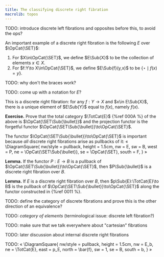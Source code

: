 ```yaml
---
title: The classifying discrete right fibration
macrolib: topos
---
```


TODO: introduce discrete left fibrations and opposites before this, to avoid the ops?

An important example of a discrete right fibration is the following $E$ over
$\OpCat{\SET}$:

1. For $X\in\OpCat{\SET}$, we define $E\Sub{X}$ to be the collection of elements $x\in X$.
2. For $f:Y\to X\in\OpCat{\SET}$, we define $E\Sub{f}(y,x)$ to be $\{ \star \mid f(x) = y \}$.

TODO: why don't the braces work?

TODO: come up with a notation for $E$?

This is a discrete right fibration: for any $f:Y\to X$ and $x\in E\Sub{X}$, there is a
unique element of $E\Sub{Y}$ equal to $f(x)$, namely $f(x)$.

**Exercise.** Prove that the total category $\TotCat{E}$ {%ref 000A %} of the above
is $\OpCat{\SET\Sub{\bullet}}$ and the projection functor is the forgetful functor
$\OpCat{\SET\Sub{\bullet}}\to\OpCat{\SET}$.

The functor $\OpCat{\SET\Sub{\bullet}}\to\OpCat{\SET}$ is important because *all*
discrete right fibrations arise as pullbacks of it:
«
\DiagramSquare{
  nw/style = pullback,
  height = 1.5cm,
  nw = E,
  sw = B,
  west = P,
  ne = \OpCat{\SET\Sub{\bullet}},
  se = \OpCat{\SET},
  south = F,
}
»

**Lemma.** If the functor $P:E\to B$ is a pullback of
$\OpCat{\SET\Sub{\bullet}}\to\OpCat{\SET}$, then $P\Sub{\bullet}$ is a discrete right
fibration over $B$.

**Lemma.** If $E$ is a discrete right fibration over $B$, then
$p\Sub{E}:\TotCat{E}\to B$ is the pullback of
$\OpCat{\SET\Sub{\bullet}}\to\OpCat{\SET}$ along the functor constructed in {%ref
0011 %}.

TODO: define the category of discrete fibrations and prove this is the other
direction of an equivalence?

TODO: *category of elements* (terminological issue: discrete left fibration?)

TODO: make sure that we talk everywhere about "cartesian" fibrations

TODO: later discussion about internal discrete right fibrations

TODO:
«
\DiagramSquare{
  nw/style = pullback,
  height = 1.5cm,
  nw = E_b,
  ne = \TotCat{E},
  east = p_E,
  north = \bar{f},
  sw = 1,
  se = B,
  south = b,
}
»
